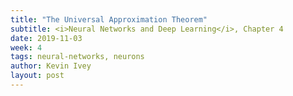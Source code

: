 ```yaml
---
title: "The Universal Approximation Theorem"
subtitle: <i>Neural Networks and Deep Learning</i>, Chapter 4
date: 2019-11-03
week: 4
tags: neural-networks, neurons
author: Kevin Ivey
layout: post
---
```

